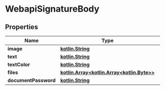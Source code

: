 # WebapiSignatureBody

## Properties
Name | Type | Description | Notes
------------ | ------------- | ------------- | -------------
**image** | [**kotlin.String**](.md) |  |  [optional]
**text** | [**kotlin.String**](.md) |  |  [optional]
**textColor** | [**kotlin.String**](.md) |  |  [optional]
**files** | [**kotlin.Array&lt;kotlin.Array&lt;kotlin.Byte&gt;&gt;**](kotlin.Array&lt;kotlin.Byte&gt;.md) |  |  [optional]
**documentPassword** | [**kotlin.String**](.md) |  |  [optional]
